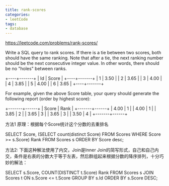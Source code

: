 ```yaml
---
title: rank-scores
categories: 
- leetCode
tags:
- database
---
```


https://leetcode.com/problems/rank-scores/




Write a SQL query to rank scores. If there is a tie between two scores, both should have the same ranking. Note that after a tie, the next ranking number should be the next consecutive integer value. In other words, there should be no "holes" between ranks.

+----+-------+
| Id | Score |
+----+-------+
| 1  | 3.50  |
| 2  | 3.65  |
| 3  | 4.00  |
| 4  | 3.85  |
| 5  | 4.00  |
| 6  | 3.65  |
+----+-------+

For example, given the above Score table, your query should generate the following report (order by highest score):

+-------+------+
| Score | Rank |
+-------+------+
| 4.00  | 1    |
| 4.00  | 1    |
| 3.85  | 2    |
| 3.65  | 3    |
| 3.65  | 3    |
| 3.50  | 4    |
+-------+------+



方法1
原理：根据每个Score统计这个分数的去重排名

SELECT
  Score,
  (SELECT count(distinct Score) FROM Scores WHERE Score >= s.Score) Rank
FROM Scores s
ORDER BY Score desc;


方法2:
下面这种解法使用了内交，Join是Inner Join的简写形式，自己和自己内交，条件是右表的分数大于等于左表，然后群组起来根据分数的降序排列，十分巧妙的解法：

SELECT s.Score, COUNT(DISTINCT t.Score) Rank
FROM Scores s JOIN Scores t ON s.Score <= t.Score
GROUP BY s.Id ORDER BY s.Score DESC;